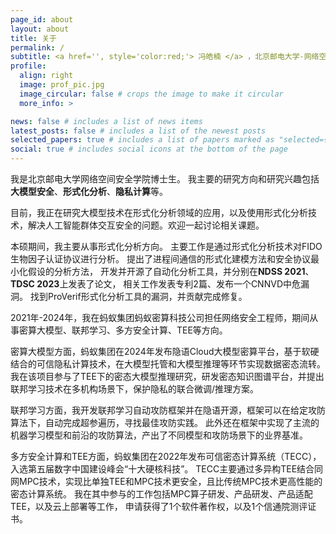 ```yaml
---
page_id: about
layout: about
title: 关于
permalink: /
subtitle: <a href='', style='color:red;'> 冯皓楠 </a> ，北京邮电大学-网络空间安全学院博士生，中国-北京，fenghaonan222@gmail.com
profile:
  align: right
  image: prof_pic.jpg
  image_circular: false # crops the image to make it circular
  more_info: >

news: false # includes a list of news items
latest_posts: false # includes a list of the newest posts
selected_papers: true # includes a list of papers marked as "selected={true}"
social: true # includes social icons at the bottom of the page
---
```


我是北京邮电大学网络空间安全学院博士生。
我主要的研究方向和研究兴趣包括**大模型安全**、**形式化分析**、**隐私计算**等。

目前，我正在研究大模型技术在形式化分析领域的应用，以及使用形式化分析技术，解决人工智能群体交互安全的问题。欢迎一起讨论相关课题。

本硕期间，我主要从事形式化分析方向。
主要工作是通过形式化分析技术对FIDO生物因子认证协议进行分析。
提出了进程间通信的形式化建模方法和安全协议最小化假设的分析方法，
开发并开源了自动化分析工具，并分别在**NDSS 2021**、**TDSC 2023**上发表了论文，
相关工作发表专利2篇、发布一个CNNVD中危漏洞。
找到ProVerif形式化分析工具的漏洞，并贡献完成修复。

2021年-2024年，我在蚂蚁集团蚂蚁密算科技公司担任网络安全工程师，期间从事密算大模型、联邦学习、多方安全计算、TEE等方向。

密算大模型方面，蚂蚁集团在2024年发布隐语Cloud大模型密算平台，基于软硬结合的可信隐私计算技术，在大模型托管和大模型推理等环节实现数据密态流转。
我在该项目参与了TEE下的密态大模型推理研究，研发密态知识图谱平台，并提出联邦学习技术在多机构场景下，保护隐私的联合微调/推理方案。

联邦学习方面，我开发联邦学习自动攻防框架并在隐语开源，框架可以在给定攻防算法下，自动完成超参遍历，寻找最佳攻防实践。
此外还在框架中实现了主流的机器学习模型和前沿的攻防算法，产出了不同模型和攻防场景下的业界基准。

多方安全计算和TEE方面，蚂蚁集团在2022年发布可信密态计算系统（TECC），入选第五届数字中国建设峰会“十大硬核科技”。
TECC主要通过多异构TEE结合同网MPC技术，实现比单独TEE和MPC技术更安全，且比传统MPC技术更高性能的密态计算系统。
我在其中参与的工作包括MPC算子研发、产品研发、产品适配TEE，以及云上部署等工作，
申请获得了1个软件著作权，以及1个信通院测评证书。

